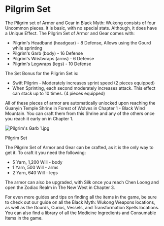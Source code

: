 # Pilgrim Set

The Pilgrim set of Armor and Gear in Black Myth: Wukong consists of four Uncommon pieces. It is basic, with no special stats. Although, it does have a Unique Effect. The Pilgrim Set of Armor and Gear comes with: 

  * Pilgrim's Headband (headgear) - 8 Defense, Allows using the Gourd while sprinting
  * Pilgrim's Garb (body) - 16 Defense
  * Pilgrim's Wristwraps (arms) - 6 Defense
  * Pilgrim's Legwraps (legs) - 10 Defense

The Set Bonus for the Pilgrim Set is: 

  * Swift Pilgrim - Moderately increases sprint speed (2 pieces equipped)
  * When Sprinting, each second moderately increases attack. This effect can stack up to 10 times. (4 pieces equipped)

All of these pieces of armor are automatically unlocked upon reaching the Guanyin Temple Shrine in Forest of Wolves in Chapter 1 - Black Wind Mountain. You can craft them from this Shrine and any of the others once you reach it early on in Chapter 1. 

![Pilgrim's Garb 1.jpg](https://oyster.ignimgs.com/mediawiki/apis.ign.com/black-myth-wukong/e/ee/Pilgrim%27s_Garb_1.jpg)

Pilgrim Set

The Pilgrim Set of Armor and Gear can be crafted, as it is the only way to get it. To craft it you need the following: 

  * 5 Yarn, 1,200 Will - body
  * 1 Yarn, 500 Will - arms
  * 2 Yarn, 640 Will - legs

The armor can also be upgraded, with Silk once you reach Chen Loong and open the Zodiac Realm in The New West in Chapter 3. 

For even more guides and tips on finding all the items in the game, be sure to check out our guide on all the Black Myth: Wukong Weapons locations, as well as the Gourds, Curios, Vessels, and Transformation Spells locations. You can also find a library of all the Medicine Ingredients and Consumable Items in the game.